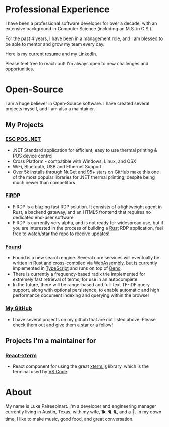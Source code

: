 # Professional Experience

I have been a professional software developer for over a decade, with an extensive background in Computer Science (including an M.S. in C.S.).

For the past 4 years, I have been in a management role, and I am blessed to be able to mentor and grow my team every day.

Here is [my current resume](https://lukep.dev/assets/Luke%20Paireepinart%20Resume.pdf) and my [LinkedIn](https://linkedin.com/in/luke-paireepinart).

Please feel free to reach out! I'm always open to new challenges and opportunities.

# Open-Source

I am a huge believer in Open-Source software. I have created several projects myself, and I am also a maintainer.

## My Projects

### [ESC POS .NET](https://github.com/lukevp/ESC-POS-.NET)

- .NET Standard application for efficient, easy to use thermal printing & POS device control
- Cross Platform - compatible with Windows, Linux, and OSX
- WiFi, Bluetooth, USB and Ethernet Support
- Over 5k installs through NuGet and 95+ stars on GitHub make this one of the most popular libraries for .NET thermal printing, despite being much newer than competitors

### [FiRDP](https://github.com/lukevp/FiRDP)

- FiRDP is a blazing fast RDP solution. It consists of a lightweight agent in Rust, a backend gateway, and an HTML5 frontend that requires no dedicated end-user software
- FiRDP is currently very alpha, and is not ready for widespread use, but if you are interested in the process of building a [Rust](https://rustlang.org) RDP application, feel free to watch/star the repo to receive updates!

### [Found](https://github.com/lukevp/Found)

- Found is a new search engine. Several core services will eventually be written in [Rust](https://rustlang.org) and cross-compiled via [WebAssembly](https://rustwasm.github.io/book/), but is currently implemented in [TypeScript](https://www.typescriptlang.org/) and runs on top of [Deno](https://deno.land/).
- There is currently a frequency-based radix trie implemented for extremely fast retrieval of terms, for use in an autocomplete.
- In the future, there will be range-based and full-text TF-IDF query support, along with optional persistence, to enable automatic and high performance document indexing and querying within the browser

### [My GitHub](https://github.com/lukevp)

- I have several projects on my github that are not listed above. Please check them out and give them a star or a follow!

## Projects I'm a maintainer for

### [React-xterm](https://github.com/farfromrefug/react-xterm)

- React component for using the great [xterm.js](https://github.com/xtermjs/xterm.js/) library, which is the terminal used by [VS Code](https://github.com/microsoft/vscode).

# About

My name is Luke Paireepinart. I'm a developer and engineering manager currently living in Austin, Texas, with my wife, 🐕, 🐈 🐈, and a 🦜. In my down time, I like to make music, good food, and great conversation.
